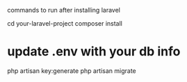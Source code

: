 commands to run after installing laravel

cd your-laravel-project
composer install
# update .env with your db info
php artisan key:generate
php artisan migrate


